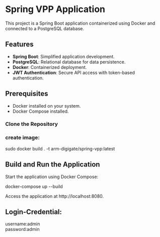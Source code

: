 # Spring VPP Application

This project is a Spring Boot application containerized using Docker and connected to a PostgreSQL database.

## Features

- **Spring Boot**: Simplified application development.
- **PostgreSQL**: Relational database for data persistence.
- **Docker**: Containerized deployment.
- **JWT Authentication**: Secure API access with token-based authentication.

## Prerequisites

- Docker installed on your system.
- Docker Compose installed.


### Clone the Repository  

### create image:
sudo docker build . -t arm-digigate/spring-vpp:latest

## Build and Run the Application
Start the application using Docker Compose: 

docker-compose up --build

Access the application at http://localhost:8080. 

## Login-Credential: 
username:admin  
password:admin






 
